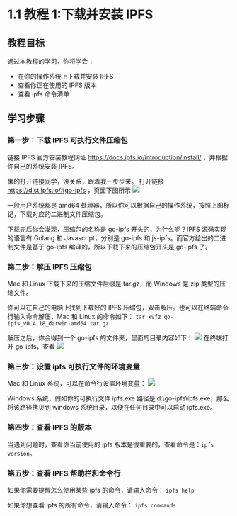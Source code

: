 # 1.1 教程 1:下载并安装 IPFS

## 教程目标

通过本教程的学习，你将学会：

*   在你的操作系统上下载并安装 IPFS
*   查看你正在使用的 IPFS 版本
*   查看 ipfs 命令清单

## 学习步骤

### 第一步：下载 IPFS 可执行文件压缩包

链接 IPFS 官方安装教程网址 https://docs.ipfs.io/introduction/install/ ，并根据你自己的系统安装 IPFS。

懒的打开链接同学，没关系，跟着我一步步来。 打开链接 https://dist.ipfs.io/#go-ipfs ，页面下图所示 ![](img/001cb674c67c753e117afd027001f1a4.jpg)

一般用户系统都是 amd64 处理器，所以你可以根据自己的操作系统，按照上图标记，下载对应的二进制文件压缩包。

下载完后你会发现，压缩包的名称是 go-ipfs 开头的，为什么呢？IPFS 源码实现的语言有 Golang 和 Javascript，分别是 go-ipfs 和 js-ipfs。而官方给出的二进制文件是基于 go-ipfs 编译的，所以下载下来的压缩包开头是 go-ipfs 了。

### 第二步：解压 IPFS 压缩包

Mac 和 Linux 下载下来的压缩文件后缀是.tar.gz，而 Windows 是 zip 类型的压缩文件。

你可以在自己的电脑上找到下载好的 IPFS 压缩包，双击解压。也可以在终端命令行输入命令解压，Mac 和 Linux 的命令如下： `tar xvfz go-ipfs_v0.4.18_darwin-amd64.tar.gz`

解压之后，你会得到一个 go-ipfs 的文件夹，里面的目录内容如下： ![](img/14b7f7c62d7fffab080a9a55d1357190.jpg) 在终端打开 go-ipfs，查看 ![](img/f04d98c54c4635d111a42e4b0ebede4a.jpg)

### 第三步：设置 ipfs 可执行文件的环境变量

Mac 和 Linux 系统，可以在命令行设置环境变量： ![](img/77d3a89a33fad25d6cd245c2353ce752.jpg)

Windows 系统，假如你的可执行文件 ipfs.exe 路径是 d:\go-ipfs\ipfs.exe，那么将该路径拷贝到 windows 系统目录，以便在任何目录中可以启动 ipfs.exe。

### 第四步：查看 IPFS 的版本

当遇到问题时，查看你当前使用的 ipfs 版本是很重要的，查看命令是：`ipfs version`。

### 第五步：查看 IPFS 帮助栏和命令行

如果你需要提醒怎么使用某些 ipfs 的命令，请输入命令： `ipfs help`

如果你想查看 ipfs 的所有命令，请输入命令： `ipfs commands`